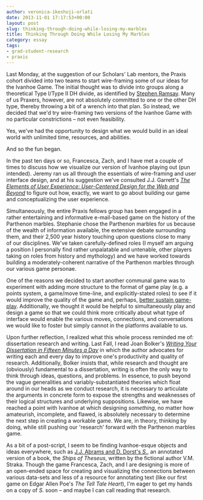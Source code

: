 ```yaml
---
author: veronica-ikeshoji-orlati
date: 2013-11-01 17:17:53+00:00
layout: post
slug: thinking-through-doing-while-losing-my-marbles
title: Thinking Through Doing While Losing My Marbles
category: essay
tags:
- grad-student-research
- praxis
---
```


Last Monday, at the suggestion of our Scholars' Lab mentors, the Praxis cohort divided into two teams to start wire-framing some of our ideas for the Ivanhoe Game. The initial thought was to divide into groups along a theoretical Type I/Type II DH divide, as identified by [Stephen Ramsay](http://stephenramsay.us/2013/05/03/dh-one-and-two/). Many of us Praxers, however, are not absolutely committed to one or the other DH type, thereby throwing a bit of a wrench into that plan. So instead, we decided that we'd try wire-framing two versions of the Ivanhoe Game with no particular constrictions – not even feasibility.

Yes, we've had the opportunity to design what we would build in an ideal world with unlimited time, resources, and abilities.

And so the fun began.

In the past ten days or so, Francesca, Zach, and I have met a couple of times to discuss how we visualize our version of Ivanhoe playing out (pun intended). Jeremy ran us all through the essentials of wire-framing and user interface design, and at his suggestion we've consulted J.J. Garrett's [_The Elements of User Experience: User-Centered Design for the Web and Beyond_](http://www.jjg.net/elements/) to figure out how, exactly, we want to go about building our game and conceptualizing the user experience.

Simultaneously, the entire Praxis fellows group has been engaged in a rather entertaining and informative e-mail-based game on the history of the Parthenon marbles. Stephanie chose the Parthenon marbles for us because of the wealth of information available, the extensive debate surrounding them, and their 2,500 year history touching upon questions close to many of our disciplines. We've taken carefully-defined roles (I myself am arguing a position I personally find rather unpalatable and untenable, other players taking on roles from history and mythology) and we have worked towards building a moderately-coherent narrative of the Parthenon marbles through our various game personae.

One of the reasons we decided to start another communal game was to experiment with adding more structure to the format of game play (e.g. a points system, a game/move time-line, and explicitly-stated roles) to see if it would improve the quality of the game and, perhaps, [better sustain game-play](https://scholarslab.org/grad-student-research/on-games-that-just-fizzle-a-chronicle-and-reflection/). Additionally, we thought it would be helpful to simultaneously play and design a game so that we could think more critically about what type of interface would enable the various moves, connections, and conversations we would like to foster but simply cannot in the platforms available to us.

Upon further reflection, I realized what this whole process reminded me of: dissertation research and writing. Last Fall, I read Joan Bolker's _[Writing Your Dissertation in Fifteen Minutes a Day](http://us.macmillan.com/writingyourdissertationinfifteenminutesaday/JoanBolker)_ in which the author advocates for writing each and every day to improve one's productivity and quality of research. Additionally, Bolker insists that, while research and thought are (obviously) fundamental to a dissertation, writing is often the only way to think through ideas, questions, and problems. In essence, to push beyond the vague generalities and variably-substantiated theories which float around in our heads as we conduct research, it is necessary to articulate the arguments in concrete form to expose the strengths and weaknesses of their logical structures and underlying suppositions. Likewise, we have reached a point with Ivanhoe at which designing _something_, no matter how amateurish, incomplete, and flawed, is absolutely necessary to determine the next step in creating a workable game. We are, in theory, thinking by doing, while still pushing our 'research' forward with the Parthenon marbles game.

As a bit of a post-script, I seem to be finding Ivanhoe-esque objects and ideas everywhere, such as [J.J. Abrams and D. Dorst's ](http://www.buzzfeed.com/summeranne/peek-inside-jj-abrams-absurdly-beautiful-new-project)[_S._](http://www.buzzfeed.com/summeranne/peek-inside-jj-abrams-absurdly-beautiful-new-project), an annotated version of a book, the _Ships of Theseus_, written by the fictional author V.M. Straka. Though the game Francesca, Zach, and I are designing is more of an open-ended space for creating and visualizing the connections between various data-sets and less of a resource for annotating text (like our first game on Edgar Allen Poe's _The Tell Tale Heart_), I'm eager to get my hands on a copy of _S._ soon – and maybe I can call reading that research.
